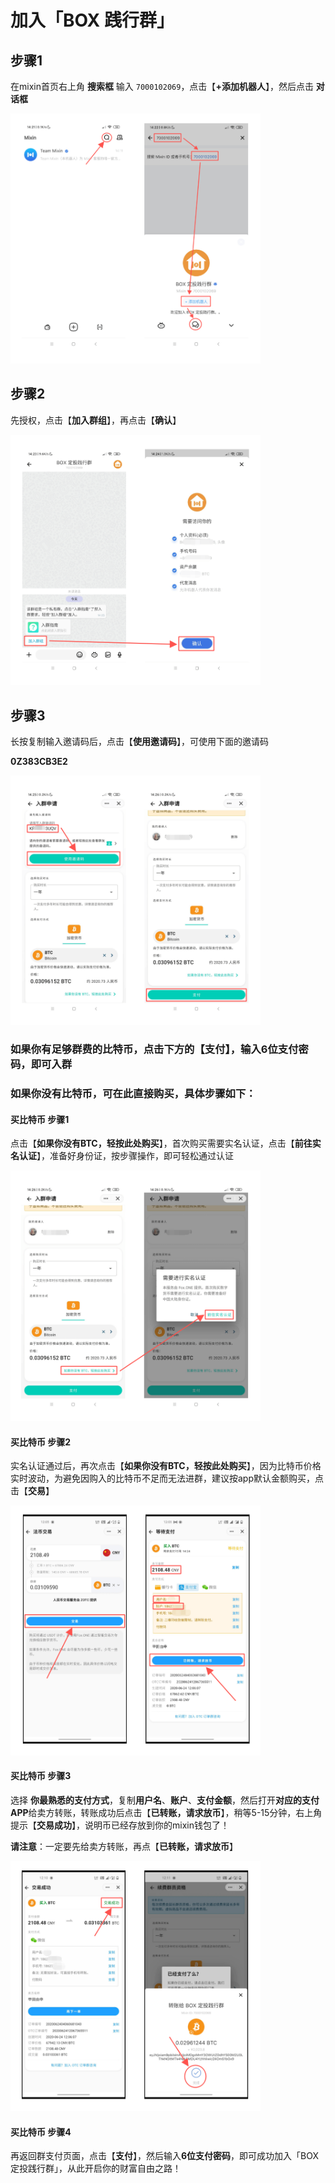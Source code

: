 # 加入「BOX 践行群」

## 步骤1
在mixin首页右上角 **搜索框** 输入 `7000102069`，点击【**+添加机器人**】，然后点击 **对话框**

  <img src='../assets/join-box-1.png' alt='加入BOX践行群之搜索机器人' width='400'/>

## 步骤2
先授权，点击【**加入群组**】，再点击【**确认**】

  <img src='../assets/join-box-2.png' alt='加入BOX践行群之加入群组' width='400'/>

## 步骤3
长按复制输入邀请码后，点击【**使用邀请码**】，可使用下面的邀请码

**0Z383CB3E2**

  <img src='../assets/join-box-3.png' alt='加入BOX践行群之使用邀请码' width='400'/>

### 如果你有足够群费的比特币，点击下方的【支付】，输入6位支付密码，即可入群

### 如果你没有比特币，可在此直接购买，具体步骤如下：

#### 买比特币 步骤1
点击【**如果你没有BTC，轻按此处购买**】，首次购买需要实名认证，点击【**前往实名认证**】，准备好身份证，按步骤操作，即可轻松通过认证

  <img src='../assets/join-box-4.png' alt='加入BOX践行群之实名认证' width='400'/>

#### 买比特币 步骤2
实名认证通过后，再次点击【**如果你没有BTC，轻按此处购买**】，因为比特币价格实时波动，为避免因购入的比特币不足而无法进群，建议按app默认金额购买，点击【**交易**】

  <img src='../assets/join-box-5.png' alt='加入BOX践行群之购买BTC' width='400'/>

#### 买比特币 步骤3
选择 **你最熟悉的支付方式**，复制**用户名**、**账户**、**支付金额**，然后打开**对应的支付APP**给卖方转账，转账成功后点击【**已转账，请求放币**】，稍等5-15分钟，右上角提示【**交易成功**】，说明币已经存放到你的mixin钱包了！

**请注意**：一定要先给卖方转账，再点【**已转账，请求放币**】

  <img src='../assets/join-box-6.png' alt='加入BOX践行群之放币' width='400'/>

#### 买比特币 步骤4
再返回群支付页面，点击【**支付**】，然后输入**6位支付密码**，即可成功加入「BOX定投践行群」，从此开启你的财富自由之路！

